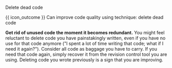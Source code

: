 <span id="title">Delete dead code</span>

<span id="prereqs"></span>

<span id="outcomes">{{ icon_outcome }} Can improve code quality using technique: delete dead code </span>

<div id="body">

**Get rid of unused code the moment it becomes redundant.** You might feel reluctant to delete code you have painstakingly written, even if you have no use for that code anymore ("I spent a lot of time writing that code; what if I need it again?"). Consider all code as baggage you have to carry.  If you need that code again, simply recover it from the revision control tool you are using. Deleting code you wrote previously is a sign that you are improving.

</div>

<div id="extras">
</div>
